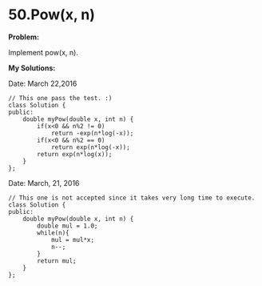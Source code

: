 # 50.Pow(x, n)

**Problem:**

Implement pow(x, n).

**My Solutions:**

    
   Date: March 22,2016
   
    // This one pass the test. :)
    class Solution {
    public:
        double myPow(double x, int n) {
            if(x<0 && n%2 != 0)
                return -exp(n*log(-x));
            if(x<0 && n%2 == 0)
                return exp(n*log(-x));
            return exp(n*log(x));
        }
    };

Date: March, 21, 2016

    // This one is not accepted since it takes very long time to execute.
    class Solution {
    public:
        double myPow(double x, int n) {
            double mul = 1.0;
            while(n){
                mul = mul*x;
                n--;
            }
            return mul;
        }
    };
    